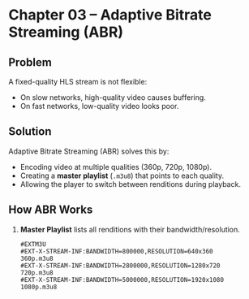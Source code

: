 # Chapter 03 – Adaptive Bitrate Streaming (ABR)

## Problem
A fixed-quality HLS stream is not flexible:
- On slow networks, high-quality video causes buffering.
- On fast networks, low-quality video looks poor.

## Solution
Adaptive Bitrate Streaming (ABR) solves this by:
- Encoding video at multiple qualities (360p, 720p, 1080p).
- Creating a **master playlist** (`.m3u8`) that points to each quality.
- Allowing the player to switch between renditions during playback.

## How ABR Works
1. **Master Playlist** lists all renditions with their bandwidth/resolution.
   ```m3u8
   #EXTM3U
   #EXT-X-STREAM-INF:BANDWIDTH=800000,RESOLUTION=640x360
   360p.m3u8
   #EXT-X-STREAM-INF:BANDWIDTH=2800000,RESOLUTION=1280x720
   720p.m3u8
   #EXT-X-STREAM-INF:BANDWIDTH=5000000,RESOLUTION=1920x1080
   1080p.m3u8